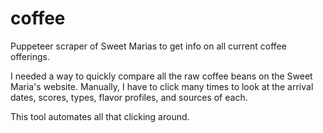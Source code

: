 # coffee
Puppeteer scraper of Sweet Marias to get info on all current coffee offerings.

I needed a way to quickly compare all the raw coffee beans on the Sweet Maria's website. 
Manually, I have to click many times to look at the arrival dates, scores, types, flavor profiles, and sources of each.

This tool automates all that clicking around.
